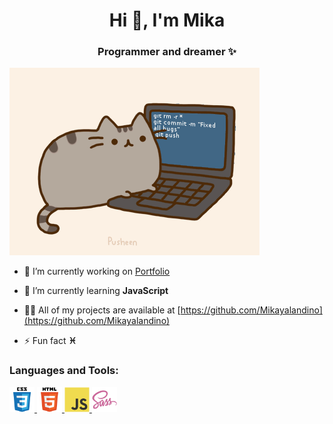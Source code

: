 <h1 align="center">Hi 👋, I'm Mika</h1>
<h3 align="center">Programmer and dreamer ✨</h3>

![Pusheen](https://raw.githubusercontent.com/fate0/fate0/master/artwork/pusheencode.gif)

- 🔭 I’m currently working on [Portfolio](https://mikayalandino.github.io/Portfolio-2.0/)

- 🌱 I’m currently learning **JavaScript**

- 👨‍💻 All of my projects are available at [https://github.com/Mikayalandino](https://github.com/Mikayalandino)

- ⚡ Fun fact **♓**


<h3 align="left">Languages and Tools:</h3>
<p align="left"> <a href="https://www.w3schools.com/css/" target="_blank"> <img src="https://raw.githubusercontent.com/devicons/devicon/master/icons/css3/css3-original-wordmark.svg" alt="css3" width="40" height="40"/> </a> <a href="https://www.w3.org/html/" target="_blank"> <img src="https://raw.githubusercontent.com/devicons/devicon/master/icons/html5/html5-original-wordmark.svg" alt="html5" width="40" height="40"/> </a> <a href="https://developer.mozilla.org/en-US/docs/Web/JavaScript" target="_blank"> <img src="https://raw.githubusercontent.com/devicons/devicon/master/icons/javascript/javascript-original.svg" alt="javascript" width="40" height="40"/> </a> <a href="https://sass-lang.com" target="_blank"> <img src="https://raw.githubusercontent.com/devicons/devicon/master/icons/sass/sass-original.svg" alt="sass" width="40" height="40"/> </a> </p>
